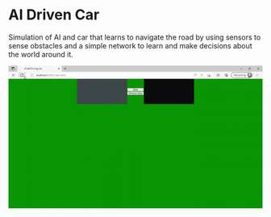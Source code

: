 # AI Driven Car

Simulation of AI and car that learns to navigate the road by using sensors to sense obstacles and a simple network to learn and make decisions about the world around it.  

![PREVIEW](./assets//images/ai-car-3.gif)
